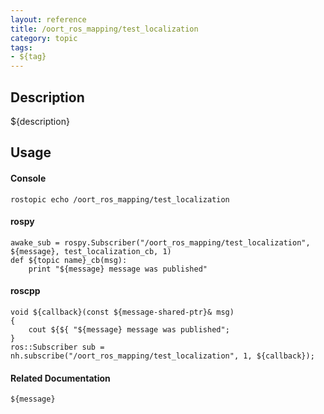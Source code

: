 ```yaml
---
layout: reference
title: /oort_ros_mapping/test_localization
category: topic
tags: 
- ${tag}
---
```


## Description
${description}

## Usage
#### Console
```
rostopic echo /oort_ros_mapping/test_localization
```

#### rospy
```
awake_sub = rospy.Subscriber("/oort_ros_mapping/test_localization", ${message}, test_localization_cb, 1)
def ${topic name}_cb(msg):
    print "${message} message was published"
```

#### roscpp
```
void ${callback}(const ${message-shared-ptr}& msg)
{
    cout ${${ "${message} message was published";
}
ros::Subscriber sub = nh.subscribe("/oort_ros_mapping/test_localization", 1, ${callback});
```

#### Related Documentation
``${message}``  